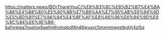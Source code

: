 
https://matters.news/@DrThankYouC/%E8%B3%BC%E8%B2%B7%E4%BA%86%E4%B8%80%E5%80%8B%E7%B9%AA%E7%95%AB%E6%94%9D%E5%BD%B1%E7%9A%84%E4%BF%AF%E8%A6%96%E6%94%9D%E9%8C%84%E6%9E%B6-bafyreiea7nuptox6aehlg6vimpbdf4n46wvavc5mxmmwpstbgtjij4zj5q